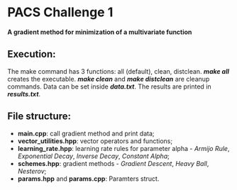  # PACS Challenge 1
 **A gradient method for minimization of a multivariate function**

 ## Execution:

The make command has 3 functions: all (default), clean, distclean.
***make all*** creates the executable.
***make clean*** and ***make distclean*** are cleanup commands.
Data can be set inside ***data.txt***.
The results are printed in ***results.txt***.


## File structure:
- **main.cpp**: call gradient method and print data;
- **vector_utilities.hpp**: vector operators and functions;
- **learning_rate.hpp**: learning rate rules for parameter alpha - *Armijo Rule*, *Exponential Decay*, *Inverse Decay*, *Constant Alpha*;
- **schemes.hpp**: gradient methods - *Gradient Descent*, *Heavy Ball*, *Nesterov*;
- **params.hpp** and **params.cpp**: Paramters struct.
